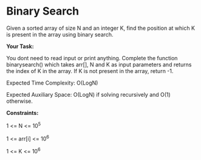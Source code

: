 # Binary Search

Given a sorted array of size N and an integer K, find the position at which K is present in the array using binary search.

**Your Task:**

You dont need to read input or print anything. Complete the function binarysearch() which takes arr[], N and K as input parameters and returns the index of K in the array. If K is not present in the array, return -1.


Expected Time Complexity: O(LogN)

Expected Auxiliary Space: O(LogN) if solving recursively and O(1) otherwise.


**Constraints:**

1 <= N <= 10<sup>5</sup>

1 <= arr[i] <= 10<sup>6</sup>

1 <= K <= 10<sup>6</sup>